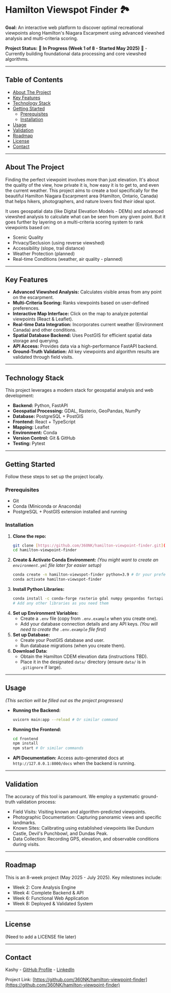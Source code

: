 # Hamilton Viewspot Finder 🏞️

**Goal:** An interactive web platform to discover optimal recreational viewpoints along Hamilton's Niagara Escarpment using advanced viewshed analysis and multi-criteria scoring.

**Project Status:** 🚧 **In Progress (Week 1 of 8 - Started May 2025)** 🚧 - Currently building foundational data processing and core viewshed algorithms.

---

## Table of Contents

- [About The Project](#about-the-project)
- [Key Features](#key-features)
- [Technology Stack](#technology-stack)
- [Getting Started](#getting-started)
  - [Prerequisites](#prerequisites)
  - [Installation](#installation)
- [Usage](#usage)
- [Validation](#validation)
- [Roadmap](#roadmap)
- [License](#license)
- [Contact](#contact)

---

## About The Project

Finding the perfect viewpoint involves more than just elevation. It's about the quality of the view, how private it is, how easy it is to get to, and even the current weather. This project aims to create a tool specifically for the beautiful Hamilton Niagara Escarpment area (Hamilton, Ontario, Canada) that helps hikers, photographers, and nature lovers find _their_ ideal spot.

It uses geospatial data (like Digital Elevation Models - DEMs) and advanced viewshed analysis to calculate what can be seen from any given point. But it goes further by layering on a multi-criteria scoring system to rank viewpoints based on:

- Scenic Quality
- Privacy/Seclusion (using reverse viewshed)
- Accessibility (slope, trail distance)
- Weather Protection (planned)
- Real-time Conditions (weather, air quality - planned)

---

## Key Features

- **Advanced Viewshed Analysis:** Calculates visible areas from any point on the escarpment.
- **Multi-Criteria Scoring:** Ranks viewpoints based on user-defined preferences.
- **Interactive Map Interface:** Click on the map to analyze potential viewpoints (React & Leaflet).
- **Real-time Data Integration:** Incorporates current weather (Environment Canada) and other conditions.
- **Spatial Database Backend:** Uses PostGIS for efficient spatial data storage and querying.
- **API Access:** Provides data via a high-performance FastAPI backend.
- **Ground-Truth Validation:** All key viewpoints and algorithm results are validated through field visits.

---

## Technology Stack

This project leverages a modern stack for geospatial analysis and web development:

- **Backend:** Python, FastAPI
- **Geospatial Processing:** GDAL, Rasterio, GeoPandas, NumPy
- **Database:** PostgreSQL + PostGIS
- **Frontend:** React + TypeScript
- **Mapping:** Leaflet
- **Environment:** Conda
- **Version Control:** Git & GitHub
- **Testing:** Pytest

---

## Getting Started

Follow these steps to set up the project locally.

### Prerequisites

- Git
- Conda (Miniconda or Anaconda)
- PostgreSQL + PostGIS extension installed and running

### Installation

1.  **Clone the repo:**
    ```bash
    git clone [https://github.com/360NK/hamilton-viewpoint-finder.git](https://github.com/360NK/hamilton-viewpoint-finder.git)
    cd hamilton-viewpoint-finder
    ```
2.  **Create & Activate Conda Environment:**
    _(You might want to create an `environment.yml` file later for easier setup)_
    ```bash
    conda create -n hamilton-viewspot-finder python=3.9 # Or your preferred version
    conda activate hamilton-viewspot-finder
    ```
3.  **Install Python Libraries:**
    ```bash
    conda install -c conda-forge rasterio gdal numpy geopandas fastapi uvicorn psycopg2-binary pytest
    # Add any other libraries as you need them
    ```
4.  **Set up Environment Variables:**
    - Create a `.env` file (copy from `.env.example` when you create one).
    - Add your database connection details and any API keys.
      _(You will need to create the `.env.example` file first)_
5.  **Set up Database:**
    - Create your PostGIS database and user.
    - Run database migrations (when you create them).
6.  **Download Data:**
    - Obtain the Hamilton CDEM elevation data (instructions TBD).
    - Place it in the designated `data/` directory (ensure `data/` is in `.gitignore` if large).

---

## Usage

_(This section will be filled out as the project progresses)_

- **Running the Backend:**
  ```bash
  uvicorn main:app --reload # Or similar command
  ```
- **Running the Frontend:**
  ```bash
  cd frontend
  npm install
  npm start # Or similar commands
  ```
- **API Documentation:** Access auto-generated docs at `http://127.0.0.1:8000/docs` when the backend is running.

---

## Validation

The accuracy of this tool is paramount. We employ a systematic ground-truth validation process:

- Field Visits: Visiting known and algorithm-predicted viewpoints.
- Photographic Documentation: Capturing panoramic views and specific landmarks.
- Known Sites: Calibrating using established viewpoints like Dundurn Castle, Devil's Punchbowl, and Dundas Peak.
- Data Collection: Recording GPS, elevation, and observable conditions during visits.

---

## Roadmap

This is an 8-week project (May 2025 - July 2025). Key milestones include:

- Week 2: Core Analysis Engine
- Week 4: Complete Backend & API
- Week 6: Functional Web Application
- Week 8: Deployed & Validated System

---

## License

(Need to add a LICENSE file later)

---

## Contact

Kashy - [GitHub Profile](https://github.com/360NK) - [LinkedIn](https://www.linkedin.com/in/kashinath-namboothiri-46657b1a8)

Project Link: [https://github.com/360NK/hamilton-viewpoint-finder](https://github.com/360NK/hamilton-viewpoint-finder)
